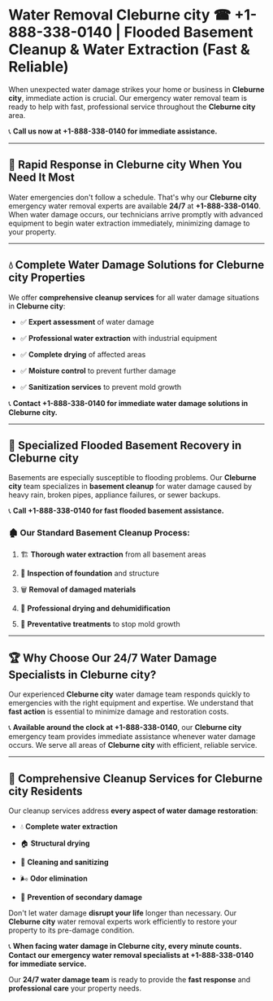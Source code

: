 # Water Removal Cleburne city ☎ +1-888-338-0140 | Flooded Basement Cleanup & Water Extraction (Fast & Reliable)

When unexpected water damage strikes your home or business in **Cleburne city**, immediate action is crucial. Our emergency water removal team is ready to help with fast, professional service throughout the **Cleburne city** area. 

📞 **Call us now at +1-888-338-0140 for immediate assistance.**
---
## 🚀 Rapid Response in Cleburne city When You Need It Most
Water emergencies don't follow a schedule. That's why our **Cleburne city** emergency water removal experts are available **24/7** at **+1-888-338-0140**. When water damage occurs, our technicians arrive promptly with advanced equipment to begin water extraction immediately, minimizing damage to your property.
---
## 💧 Complete Water Damage Solutions for Cleburne city Properties
We offer **comprehensive cleanup services** for all water damage situations in **Cleburne city**:
- ✅ **Expert assessment** of water damage  
- ✅ **Professional water extraction** with industrial equipment  
- ✅ **Complete drying** of affected areas  
- ✅ **Moisture control** to prevent further damage  
- ✅ **Sanitization services** to prevent mold growth  
📞 **Contact +1-888-338-0140 for immediate water damage solutions in Cleburne city.**
---
## 🌊 Specialized Flooded Basement Recovery in Cleburne city
Basements are especially susceptible to flooding problems. Our **Cleburne city** team specializes in **basement cleanup** for water damage caused by heavy rain, broken pipes, appliance failures, or sewer backups. 
📞 **Call +1-888-338-0140 for fast flooded basement assistance.**
### 🏚️ Our Standard Basement Cleanup Process:
1. 🏗️ **Thorough water extraction** from all basement areas  
2. 🔎 **Inspection of foundation** and structure  
3. 🗑️ **Removal of damaged materials**  
4. 💨 **Professional drying and dehumidification**  
5. 🚫 **Preventative treatments** to stop mold growth  
---
## 🏆 Why Choose Our 24/7 Water Damage Specialists in Cleburne city?
Our experienced **Cleburne city** water damage team responds quickly to emergencies with the right equipment and expertise. We understand that **fast action** is essential to minimize damage and restoration costs.
📞 **Available around the clock at +1-888-338-0140**, our **Cleburne city** emergency team provides immediate assistance whenever water damage occurs. We serve all areas of **Cleburne city** with efficient, reliable service.
---
## 🧹 Comprehensive Cleanup Services for Cleburne city Residents
Our cleanup services address **every aspect of water damage restoration**:
- 💧 **Complete water extraction**  
- 🏠 **Structural drying**  
- 🧼 **Cleaning and sanitizing**  
- 🌬️ **Odor elimination**  
- 🚫 **Prevention of secondary damage**  
Don't let water damage **disrupt your life** longer than necessary. Our **Cleburne city** water removal experts work efficiently to restore your property to its pre-damage condition.
📞 **When facing water damage in Cleburne city, every minute counts. Contact our emergency water removal specialists at +1-888-338-0140 for immediate service.**
Our **24/7 water damage team** is ready to provide the **fast response** and **professional care** your property needs.
